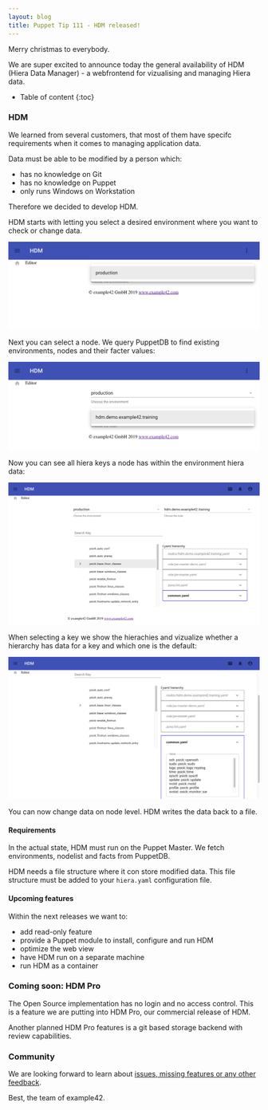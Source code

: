 ```yaml
---
layout: blog
title: Puppet Tip 111 - HDM released!
---
```


Merry christmas to everybody.

We are super excited to announce today the general availability of HDM (Hiera Data Manager) - a webfrontend for vizualising and managing Hiera data.

* Table of content
{:toc}

### HDM

We learned from several customers, that most of them have specifc requirements when it comes to managing application data.

Data must be able to be modified by a person which:
- has no knowledge on Git
- has no knowledge on Puppet
- only runs Windows on Workstation

Therefore we decided to develop HDM.

HDM starts with letting you select a desired environment where you want to check or change data.

![select environment](/img/hdm/02_HDM_env.png)

Next you can select a node. We query PuppetDB to find existing environments, nodes and their facter values:

![select node](/img/hdm/03_HDM_node.png)

Now you can see all hiera keys a node has within the environment hiera data:

![hiera keys](/img/hdm/04_HDM_node_data.png)

When selecting a key we show the hierachies and vizualize whether a hierarchy has data for a key and which one is the default:

![hiera data](/img/hdm/05_HDM_node_data_view.png)

You can now change data on node level.
HDM writes the data back to a file.

#### Requirements

In the actual state, HDM must run on the Puppet Master.
We fetch environments, nodelist and facts from PuppetDB.

HDM needs a file structure where it con store modified data.
This file structure must be added to your `hiera.yaml` configuration file.

#### Upcoming features

Within the next releases we want to:
- add read-only feature
- provide a Puppet module to install, configure and run HDM
- optimize the web view
- have HDM run on a separate machine
- run HDM as a container


### Coming soon: HDM Pro

The Open Source implementation has no login and no access control.
This is a feature we are putting into HDM Pro, our commercial release of HDM.

Another planned HDM Pro features is a git based storage backend with review capabilities.

### Community

We are looking forward to learn about [issues, missing features or any other feedback](https://github.com/example42/hdm/issues/).

Best,
the team of example42.

